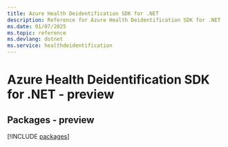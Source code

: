 ```yaml
---
title: Azure Health Deidentification SDK for .NET
description: Reference for Azure Health Deidentification SDK for .NET
ms.date: 01/07/2025
ms.topic: reference
ms.devlang: dotnet
ms.service: healthdeidentification
---
```

# Azure Health Deidentification SDK for .NET - preview
## Packages - preview
[!INCLUDE [packages](health-deidentification-index.md)]